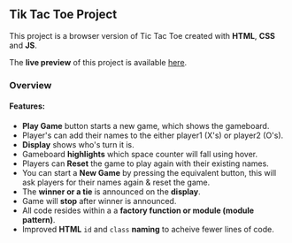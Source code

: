 ## Tik Tac Toe Project ##

This project is a browser version of Tic Tac Toe created with **HTML**, **CSS** and **JS**.

The **live preview** of this project is available <a href = "https://ravip14.github.io/tic-tac-toe/">here</a>.

### Overview ###

#### Features: ####

- **Play Game** button starts a new game, which shows the gameboard.
- Player's can add their names to the either player1 (X's) or player2 (O's).
- **Display** shows who's turn it is.
- Gameboard **highlights** which space counter will fall using hover.
- Players can **Reset** the game to play again with their existing names.
- You can start a **New Game** by pressing the equivalent button, this will ask players for their names again & reset the game.
- The **winner or a tie** is announced on the **display**.
- Game will **stop** after winner is announced.
- All code resides within a a **factory function or module (module pattern)**.
- Improved **HTML** `id` and `class` **naming** to acheive fewer lines of code. 